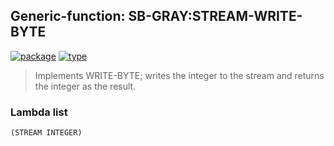 ## Generic-function: SB-GRAY:STREAM-WRITE-BYTE
[![package](https://img.shields.io/badge/Package-SB--GRAY-5f9ea0.svg?style=social&colorA=999999)](../) [![type](https://img.shields.io/badge/Type-Generic--Function-5f9ea0.svg?style=social&colorA=999999)](../#generic-function) 

> Implements WRITE-BYTE; writes the integer to the stream and
> returns the integer as the result.

### Lambda list
```
(STREAM INTEGER)
```
